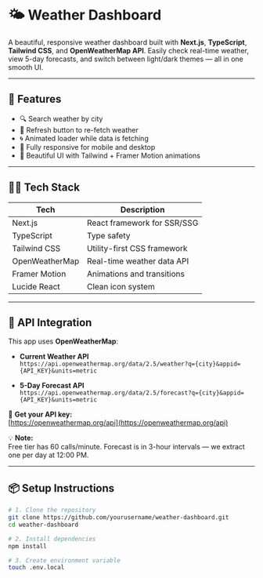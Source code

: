 # 🌤️ Weather Dashboard

A beautiful, responsive weather dashboard built with **Next.js**, **TypeScript**, **Tailwind CSS**, and **OpenWeatherMap API**. Easily check real-time weather, view 5-day forecasts, and switch between light/dark themes — all in one smooth UI.



---

## 🚀 Features

- 🔍 Search weather by city
- 🔁 Refresh button to re-fetch weather
- 🌀 Animated loader while data is fetching
- 📱 Fully responsive for mobile and desktop
- 🎨 Beautiful UI with Tailwind + Framer Motion animations

---

## 🧑‍💻 Tech Stack

| Tech             | Description                      |
|------------------|----------------------------------|
| Next.js          | React framework for SSR/SSG      |
| TypeScript       | Type safety                      |
| Tailwind CSS     | Utility-first CSS framework      |
| OpenWeatherMap   | Real-time weather data API       |
| Framer Motion    | Animations and transitions       |
| Lucide React     | Clean icon system                |

---

## 🔌 API Integration

This app uses **OpenWeatherMap**:

- **Current Weather API**  
  `https://api.openweathermap.org/data/2.5/weather?q={city}&appid={API_KEY}&units=metric`

- **5-Day Forecast API**  
  `https://api.openweathermap.org/data/2.5/forecast?q={city}&appid={API_KEY}&units=metric`

🔑 **Get your API key:**  
[https://openweathermap.org/api](https://openweathermap.org/api)

💡 **Note:**  
Free tier has 60 calls/minute. Forecast is in 3-hour intervals — we extract one per day at 12:00 PM.

---

## 📦 Setup Instructions

```bash
# 1. Clone the repository
git clone https://github.com/yourusername/weather-dashboard.git
cd weather-dashboard

# 2. Install dependencies
npm install

# 3. Create environment variable
touch .env.local
